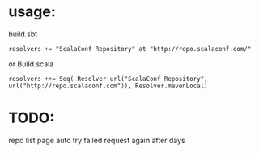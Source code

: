 usage:
===
build.sbt

`
resolvers += "ScalaConf Repository" at "http://repo.scalaconf.com/"
`

or Build.scala

`
resolvers ++= Seq( Resolver.url("ScalaConf Repository", url("http://repo.scalaconf.com")), Resolver.mavenLocal)
`

TODO:
===
repo list page
auto try failed request again after days
